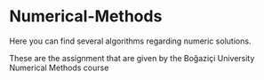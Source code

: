 # Numerical-Methods
Here you can find several algorithms regarding numeric solutions.

These are the assignment that are given by the Boğaziçi University Numerical Methods course
